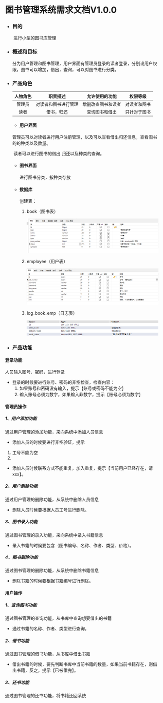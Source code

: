 # 图书管理系统需求文档V1.0.0

* ###   目的

  ​    进行小型的图书库管理

* ###  概述和目标

  ​    分为用户管理和图书管理，用户界面有管理员登录的读者登录，分别设用户权限，图书可以增加，借出，查询，可以对图书进行分类。

* ###  产品角色

  | 人物角色 |       职责描述       |   允许使用的功能   |   权限等级   |
  | :------: | :------------------: | :----------------: | :----------: |
  |  管理员  | 对读者和图书进行管理 | 增删改查图书和读者 | 对读者和图书 |
  |   读者   |      借书，归还      |   查询图书和借出   | 只针对于图书 |

  + ####  用户界面

  ​    管理员可以对读者进行用户注册管理，以及可以查看借出归还信息，查看图书的的种类以及数量。

  ​    读者可以进行图书的借出 归还以及种类的查询。

  * ####  图书界面

     进行图书分类，按种类存放

  * ####  数据库 

     创建表：

     1. book（图书表）

        ![](https://github.com/wangxaingyang1024/book_manager_server/blob/master/bookManager%E9%9C%80%E6%B1%82%E5%88%86%E6%9E%90%E7%AD%96%E5%88%92%E4%B9%A6/img/book.png)

     2. employee（用户表）

        ![](https://github.com/wangxaingyang1024/book_manager_server/blob/master/bookManager%E9%9C%80%E6%B1%82%E5%88%86%E6%9E%90%E7%AD%96%E5%88%92%E4%B9%A6/img/employee.png)

     3. log_book_emp（日志表）

        ![log](https://github.com/wangxaingyang1024/book_manager_server/blob/master/bookManager%E9%9C%80%E6%B1%82%E5%88%86%E6%9E%90%E7%AD%96%E5%88%92%E4%B9%A6/img/log.png)

- ### 产品功能

#### 登录功能

人员输入账号、密码，进行登录

- 登录的时候要进行账号、密码的非空检查，检查内容：
  1. 如果账号和密码没有输入，提示【账号或密码不能为空】
  2. 输入账号必须为数字，如果输入非数字，提示【账号必须为数字】

#### 管理员操作

##### 1、用户添加功能

通过用户管理的添加功能，来向系统中添加人员信息

* 添加人员的时候要进行非空验证，提示

1. 工号不能为空
2. 

- 添加人员时候联系方式不能重复，加入重复，提示【当前用户已经存在，请xxx】。

##### 2、用户删除功能

通过用户管理的删除功能，从系统中删除人员信息

* 删除人员时候要根据人员工号进行删除。

##### 3、图书录入功能

通过图书管理的录入功能，来向系统中录入书籍信息

* 录入书籍的时候要包含（图书编号、名称、作者、类型、价格）。

##### 4、图书删除功能

通过图书管理的删除功能，从系统中删除书籍信息

* 删除书籍的时候要根据书籍编号进行删除。

#### 用户操作

##### 1、查询图书功能

通过图书管理的查询功能，从书库中查询想要借出的书籍

- 通过书籍的名称、作者、类型进行查询。

##### 2、借书功能

通过图书管理的借书功能，从书库中借出书籍

- 借出书籍的时候，要先判断书库中当前书籍的数量，如果当前书籍存在，则借出书籍，反之，提示【已被借完】。

##### 3、还书功能

通过图书管理的还书功能，将书籍还回系统




